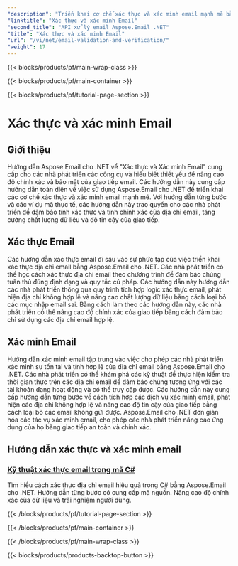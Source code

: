 ```yaml
---
"description": "Triển khai cơ chế xác thực và xác minh email mạnh mẽ bằng cách sử dụng hướng dẫn Aspose.Email cho .NET. Nâng cao độ chính xác và bảo mật của giao tiếp."
"linktitle": "Xác thực và xác minh Email"
"second_title": "API xử lý email Aspose.Email .NET"
"title": "Xác thực và xác minh Email"
"url": "/vi/net/email-validation-and-verification/"
"weight": 17
---
```


{{< blocks/products/pf/main-wrap-class >}}

{{< blocks/products/pf/main-container >}}

{{< blocks/products/pf/tutorial-page-section >}}

# Xác thực và xác minh Email


## Giới thiệu

Hướng dẫn Aspose.Email cho .NET về "Xác thực và Xác minh Email" cung cấp cho các nhà phát triển các công cụ và hiểu biết thiết yếu để nâng cao độ chính xác và bảo mật của giao tiếp email. Các hướng dẫn này cung cấp hướng dẫn toàn diện về việc sử dụng Aspose.Email cho .NET để triển khai các cơ chế xác thực và xác minh email mạnh mẽ. Với hướng dẫn từng bước và các ví dụ mã thực tế, các hướng dẫn này trao quyền cho các nhà phát triển để đảm bảo tính xác thực và tính chính xác của địa chỉ email, tăng cường chất lượng dữ liệu và độ tin cậy của giao tiếp.

## Xác thực Email

Các hướng dẫn xác thực email đi sâu vào sự phức tạp của việc triển khai xác thực địa chỉ email bằng Aspose.Email cho .NET. Các nhà phát triển có thể học cách xác thực địa chỉ email theo chương trình để đảm bảo chúng tuân thủ đúng định dạng và quy tắc cú pháp. Các hướng dẫn này hướng dẫn các nhà phát triển thông qua quy trình tích hợp logic xác thực email, phát hiện địa chỉ không hợp lệ và nâng cao chất lượng dữ liệu bằng cách loại bỏ các mục nhập email sai. Bằng cách làm theo các hướng dẫn này, các nhà phát triển có thể nâng cao độ chính xác của giao tiếp bằng cách đảm bảo chỉ sử dụng các địa chỉ email hợp lệ.

## Xác minh Email

Hướng dẫn xác minh email tập trung vào việc cho phép các nhà phát triển xác minh sự tồn tại và tính hợp lệ của địa chỉ email bằng Aspose.Email cho .NET. Các nhà phát triển có thể khám phá các kỹ thuật để thực hiện kiểm tra thời gian thực trên các địa chỉ email để đảm bảo chúng tương ứng với các tài khoản đang hoạt động và có thể truy cập được. Các hướng dẫn này cung cấp hướng dẫn từng bước về cách tích hợp các dịch vụ xác minh email, phát hiện các địa chỉ không hợp lệ và nâng cao độ tin cậy của giao tiếp bằng cách loại bỏ các email không gửi được. Aspose.Email cho .NET đơn giản hóa các tác vụ xác minh email, cho phép các nhà phát triển nâng cao ứng dụng của họ bằng giao tiếp an toàn và chính xác.

## Hướng dẫn xác thực và xác minh email
### [Kỹ thuật xác thực email trong mã C#](./email-validation-techniques-in-csharp-code/)
Tìm hiểu cách xác thực địa chỉ email hiệu quả trong C# bằng Aspose.Email cho .NET. Hướng dẫn từng bước có cung cấp mã nguồn. Nâng cao độ chính xác của dữ liệu và trải nghiệm người dùng.

{{< /blocks/products/pf/tutorial-page-section >}}

{{< /blocks/products/pf/main-container >}}

{{< /blocks/products/pf/main-wrap-class >}}

{{< blocks/products/products-backtop-button >}}
